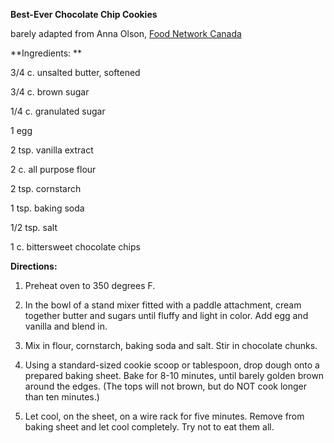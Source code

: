 **Best-Ever Chocolate Chip Cookies**

barely adapted from Anna Olson, [Food Network Canada](http://www.foodnetwork.ca/recipes/Dessert/Chocolate/recipe.html?dishid=2633)

**Ingredients: **

3/4 c. unsalted butter, softened

3/4 c. brown sugar

1/4 c. granulated sugar

1 egg

2 tsp. vanilla extract

2 c. all purpose flour

2 tsp. cornstarch

1 tsp. baking soda

1/2 tsp. salt

1 c. bittersweet chocolate chips

**Directions:**

1.  Preheat oven to 350 degrees F.

2.  In the bowl of a stand mixer fitted with a paddle attachment, cream together butter and sugars until fluffy and light in color. Add egg and vanilla and blend in.

3.  Mix in flour, cornstarch, baking soda and salt. Stir in chocolate chunks.

4.  Using a standard-sized cookie scoop or tablespoon, drop dough onto a prepared baking sheet.  Bake for 8-10 minutes, until barely golden brown around the edges.  (The tops will not brown, but do NOT cook longer than ten minutes.)

5.  Let cool, on the sheet, on a wire rack for five minutes.  Remove from baking sheet and let cool completely.  Try not to eat them all.